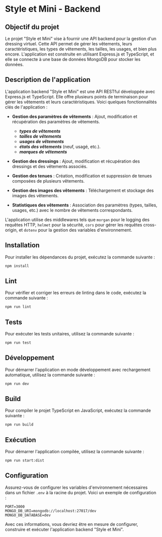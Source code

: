 # Style et Mini - Backend

## Objectif du projet

Le projet "Style et Mini" vise à fournir une API backend pour la gestion d'un dressing virtuel. Cette API permet de gérer les vêtements, leurs caractéristiques, les types de vêtements, les tailles, les usages, et bien plus encore. L'application est construite en utilisant Express.js et TypeScript, et elle se connecte à une base de données MongoDB pour stocker les données.

## Description de l'application

L'application backend "Style et Mini" est une API RESTful développée avec Express.js et TypeScript. Elle offre plusieurs points de terminaison pour gérer les vêtements et leurs caractéristiques. Voici quelques fonctionnalités clés de l'application :

- **Gestion des paramètres de vêtements** : Ajout, modification et récupération des paramètres de vêtements.
    - ***types de vêtements***
    - ***tailles de vêtements***
    - ***usages de vêtements***
    - ***états des vêtements***  (neuf, usagé, etc.).
    - ***marques de vêtements***

- **Gestion des dressings** : Ajout, modification et récupération des dressings et des vêtements associés.
- **Gestion des tenues** : Création, modification et suppression de tenues composées de plusieurs vêtements.
- **Gestion des images des vêtements** : Téléchargement et stockage des images des vêtements.
- **Statistiques des vêtements** : Association des paramètres (types, tailles, usages, etc.) avec le nombre de vêtements correspondants.

L'application utilise des middlewares tels que `morgan` pour le logging des requêtes HTTP, `helmet` pour la sécurité, `cors` pour gérer les requêtes cross-origin, et `dotenv` pour la gestion des variables d'environnement.

## Installation

Pour installer les dépendances du projet, exécutez la commande suivante :

```sh
npm install
```

## Lint

Pour vérifier et corriger les erreurs de linting dans le code, exécutez la commande suivante :

```sh
npm run lint
```

## Tests

Pour exécuter les tests unitaires, utilisez la commande suivante :

```sh
npm run test
```

## Développement

Pour démarrer l'application en mode développement avec rechargement automatique, utilisez la commande suivante :

```sh
npm run dev
```

## Build

Pour compiler le projet TypeScript en JavaScript, exécutez la commande suivante :

```sh
npm run build
```

## Exécution

Pour démarrer l'application compilée, utilisez la commande suivante :

```sh
npm run start:dist
```

## Configuration

Assurez-vous de configurer les variables d'environnement nécessaires dans un fichier `.env` à la racine du projet. Voici un exemple de configuration :

```
PORT=3000
MONGO_DB_URI=mongodb://localhost:27017/dev
MONGO_DB_DATABASE=dev
```

Avec ces informations, vous devriez être en mesure de configurer, construire et exécuter l'application backend "Style et Mini".
